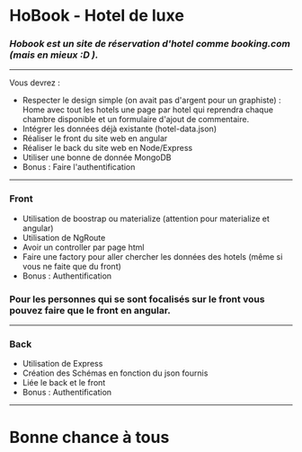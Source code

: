 # HoBook - Hotel de luxe

### _Hobook est un site de réservation d'hotel comme booking.com (mais en mieux :D )._


---
Vous devrez : 

- Respecter le design simple (on avait pas d'argent pour un graphiste) : Home avec tout les hotels une page par hotel qui reprendra chaque chambre disponible et un formulaire d'ajout de commentaire.
- Intégrer les données déjà existante (hotel-data.json)
- Réaliser le front du site web en angular
- Réaliser le back du site web en Node/Express
- Utiliser une bonne de donnée MongoDB
- Bonus : Faire l'authentification

---
### Front 

- Utilisation de boostrap ou materialize (attention pour materialize et angular)
- Utilisation de NgRoute
- Avoir un controller par page html
- Faire une factory pour aller chercher les données des hotels (même si vous ne faite que du front)
- Bonus : Authentification
### Pour les personnes qui se sont focalisés sur le front vous pouvez faire que le front en angular.

---

### Back

- Utilisation de Express
- Création des Schémas en fonction du json fournis
- Liée le back et le front
- Bonus : Authentification

---

# Bonne chance à tous




